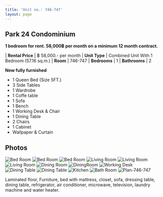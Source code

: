 ```yaml
---
title: 'Unit no.: 746-747'
layout: page
---
```


## Park 24 Condominium

**1 bedroom for rent. 58,000฿ per month on a minimum 12 month contract.**

| **Rental Price** |  ฿ 58,000.- per month
| **Unit Type** |  Combined Unit With 1 Bedroom (57.16 sq.m.)
| **Room** |  746-747
| **Bedrooms** |  1
| **Bathrooms** |  2

**New fully furnished**

* 1 Queen Bed (Size 5FT.)
* 3 Side Tables
* 1 Wardrobe
* 1 Coffe table
* 1 Sofa
* 1 Bench
* 1 Working Desk & Chair
* 1 Dining Table
* 2 Chairs
* 1 Cabinet
* Wallpaper & Curtain

## Photos

![Bed Room](/Type3-1.jpg)
![Bed Room](/Type3-2.jpg)
![Bed Room](/Type3-3.jpg)
![Living Room](/Type3-4.jpg)
![Living Room](/Type3-5.jpg)
![Living Room](/Type3-6.jpg)
![Dining Room](/Type3-7.jpg)
![DiningRoom](/Type3-8.jpg)
![Working Desk](/Type3-9.jpg)
![Dining Table](/Type3-10.jpg)
![Dining Table](/Type3-11.jpg)
![Kitchen](/Type3-12.jpg)
![Bath Room](/Type3-13.jpg)
![Plan-746-747](/744-749.jpg)

Laminated floor, Furniture, bed with mattress, closet, sofa, dressing table,
dining table, refrigerator, air conditioner, microwave, television, laundry
machine and water heater.
